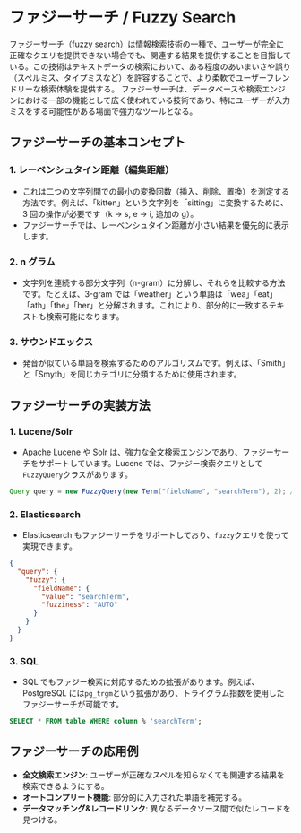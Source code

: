 # ファジーサーチ / Fuzzy Search

ファジーサーチ（fuzzy search）は情報検索技術の一種で、ユーザーが完全に正確なクエリを提供できない場合でも、関連する結果を提供することを目指している。この技術はテキストデータの検索において、ある程度のあいまいさや誤り（スペルミス、タイプミスなど）を許容することで、より柔軟でユーザーフレンドリーな検索体験を提供する。
ファジーサーチは、データベースや検索エンジンにおける一部の機能として広く使われている技術であり、特にユーザーが入力ミスをする可能性がある場面で強力なツールとなる。

## ファジーサーチの基本コンセプト

### 1. **レーベンシュタイン距離（編集距離）**

- これは二つの文字列間での最小の変換回数（挿入、削除、置換）を測定する方法です。例えば、「kitten」という文字列を「sitting」に変換するために、3 回の操作が必要です（k -> s, e -> i, 追加の g）。
- ファジーサーチでは、レーベンシュタイン距離が小さい結果を優先的に表示します。

### 2. **n グラム**

- 文字列を連続する部分文字列（n-gram）に分解し、それらを比較する方法です。たとえば、3-gram では「weather」という単語は「wea」「eat」「ath」「the」「her」と分解されます。これにより、部分的に一致するテキストも検索可能になります。

### 3. **サウンドエックス**

- 発音が似ている単語を検索するためのアルゴリズムです。例えば、「Smith」と「Smyth」を同じカテゴリに分類するために使用されます。

## ファジーサーチの実装方法

### 1. **Lucene/Solr**

- Apache Lucene や Solr は、強力な全文検索エンジンであり、ファジーサーチをサポートしています。Lucene では、ファジー検索クエリとして`FuzzyQuery`クラスがあります。

```java
Query query = new FuzzyQuery(new Term("fieldName", "searchTerm"), 2); // 最大2つの編集まで許容
```

### 2. **Elasticsearch**

- Elasticsearch もファジーサーチをサポートしており、`fuzzy`クエリを使って実現できます。

```json
{
  "query": {
    "fuzzy": {
      "fieldName": {
        "value": "searchTerm",
        "fuzziness": "AUTO"
      }
    }
  }
}
```

### 3. **SQL**

- SQL でもファジー検索に対応するための拡張があります。例えば、PostgreSQL には`pg_trgm`という拡張があり、トライグラム指数を使用したファジーサーチが可能です。

```sql
SELECT * FROM table WHERE column % 'searchTerm';
```

## ファジーサーチの応用例

- **全文検索エンジン**: ユーザーが正確なスペルを知らなくても関連する結果を検索できるようにする。
- **オートコンプリート機能**: 部分的に入力された単語を補完する。
- **データマッチング&レコードリンク**: 異なるデータソース間で似たレコードを見つける。
